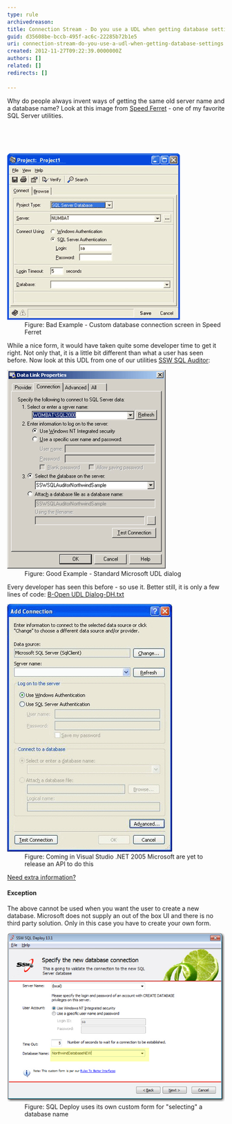 ```yaml
---
type: rule
archivedreason: 
title: Connection Stream - Do you use a UDL when getting database settings?
guid: d35608be-bccb-495f-ac6c-22285b72b1e5
uri: connection-stream-do-you-use-a-udl-when-getting-database-settings
created: 2012-11-27T09:22:39.0000000Z
authors: []
related: []
redirects: []

---
```



<p>Why do people always invent ways of getting the same old server name and a database name? Look at this image from <a href="http://www.ssw.com.au/ssw/Standards/DeveloperGeneral/SQLservertools.aspx#SpeedFerret">Speed Ferret</a> - one of my favorite SQL Server utilities.</p>
<br><excerpt class='endintro'></excerpt><br>
​<dl class="badImage"><dt> <img alt="Custom database connection screen " src="../../assets/CustomDatabaseConnectionScreen.jpg" /> </dt><dd>Figure: Bad Example - Custom database connection screen in Speed Ferret</dd></dl><div>While a nice form, it would have taken quite some developer time to get it right. Not only that, it is a little bit different than what a user has seen before. Now look at this UDL from one of our utilities <a href="https://www.ssw.com.au/ssw/SQLAuditor/">SSW SQL Auditor</a>:</div><dl class="goodImage"><dt> <img alt="Standard Microsoft UDL dialog" src="../../assets/StandardMSUDLDialog.jpg" /> </dt><dd>Figure: Good Example - Standard Microsoft UDL dialog</dd></dl><div>Every developer has seen this before - so use it. Better still, it is only a few lines of code: <a href="https://gist.github.com/SSWConsulting/60cce3f7a65665d7dae2#file-b-open-udl-dialog-dh">B-Open UDL Dialog-DH.txt</a> </div><dl class="image"><dt> <img alt=" Visual Studio .NET 2005 Microsoft are yet to release an API" src="../../assets/ReleaseAPI.jpg" /> </dt><dd>Figure: Coming in Visual Studio .NET 2005 Microsoft are yet to release an API to do this</dd></dl><div>
   <a href="https://www.ssw.com.au/ssw/Standards/BetterSoftwareSuggestions/MSForm.aspx#InvokingOLEBDataLinkPropertiesDialog">Need extra information?</a></div><h4>Exception</h4><div>The above cannot be used when you want the user to create a new database. Microsoft does not supply an out of the box UI and there is no third party solution. Only in this case you have to create your own form.</div><dl class="image"><dt> <img alt="SQL Deploy uses its own custom form " src="../../assets/SQLDeploy.jpg" /> </dt><dd>Figure: SQL Deploy uses its own custom form for "selecting" a database name</dd></dl>


